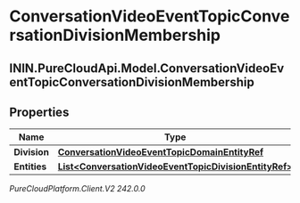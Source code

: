 # ConversationVideoEventTopicConversationDivisionMembership

## ININ.PureCloudApi.Model.ConversationVideoEventTopicConversationDivisionMembership

## Properties

|Name | Type | Description | Notes|
|------------ | ------------- | ------------- | -------------|
| **Division** | [**ConversationVideoEventTopicDomainEntityRef**](ConversationVideoEventTopicDomainEntityRef) |  | [optional] |
| **Entities** | [**List&lt;ConversationVideoEventTopicDivisionEntityRef&gt;**](ConversationVideoEventTopicDivisionEntityRef) |  | [optional] |



_PureCloudPlatform.Client.V2 242.0.0_

